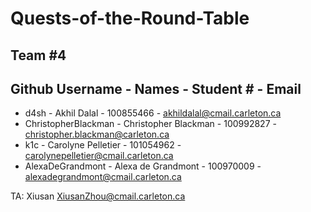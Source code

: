 # Quests-of-the-Round-Table

## Team #4 

## Github Username - Names - Student # - Email

* d4sh - Akhil Dalal - 100855466 - akhildalal@cmail.carleton.ca 
* ChristopherBlackman - Christopher Blackman - 100992827 -  christopher.blackman@carleton.ca
* k1c - Carolyne Pelletier - 101054962 - carolynepelletier@cmail.carleton.ca
* AlexaDeGrandmont - Alexa de Grandmont - 100970009 - alexadegrandmont@cmail.carleton.ca

TA: Xiusan
XiusanZhou@cmail.carleton.ca
